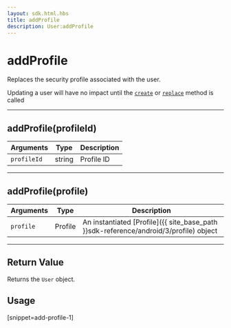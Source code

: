 ```yaml
---
layout: sdk.html.hbs
title: addProfile
description: User:addProfile
---
```

  

# addProfile
Replaces the security profile associated with the user.

<div class="alert alert-info">
Updating a user will have no impact until the <a href="{{ site_base_path }}sdk-reference/android/3/user/create"><code>create</code></a> or <a href="{{ site_base_path }}sdk-reference/android/3/user/replace"><code>replace</code></a> method is called
</div>

---

## addProfile(profileId)

| Arguments | Type | Description |
|---------------|---------|----------------------------------------|
| ``profileId`` | string | Profile ID |

---

## addProfile(profile)

| Arguments | Type | Description |
|---------------|---------|----------------------------------------|
| ``profile`` | Profile | An instantiated [Profile]({{ site_base_path }}sdk-reference/android/3/profile) object |

---

## Return Value

Returns the `User` object.

## Usage

[snippet=add-profile-1]
